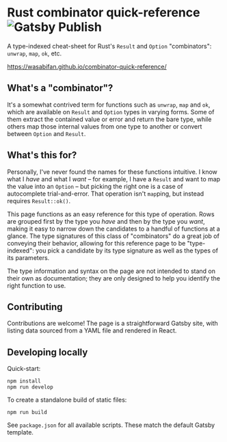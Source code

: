 # Rust combinator quick-reference ![Gatsby Publish](https://github.com/WasabiFan/combinator-quick-reference/workflows/Gatsby%20Publish/badge.svg)

A type-indexed cheat-sheet for Rust's `Result` and `Option` "combinators": `unwrap`, `map`, `ok`, etc.

https://wasabifan.github.io/combinator-quick-reference/

## What's a "combinator"?

It's a somewhat contrived term for functions such as `unwrap`, `map` and `ok`, which are available on `Result` and `Option` types in varying forms. Some of them extract the contained value or error and return the bare type, while others map those internal values from one type to another or convert between `Option` and `Result`.

## What's this for?

Personally, I've never found the names for these functions intuitive. I know what I _have_ and what I _want_ – for example, I have a `Result` and want to map the value into an `Option` – but picking the right one is a case of autocomplete trial-and-error. That operation isn't `map`ping, but instead requires `Result::ok()`.

This page functions as an easy reference for this type of operation. Rows are grouped first by the type you _have_ and then by the type you _want_, making it easy to narrow down the candidates to a handful of functions at a glance. The type signatures of this class of "combinators" do a great job of conveying their behavior, allowing for this reference page to be "type-indexed": you pick a candidate by its type signature as well as the types of its parameters.

The type information and syntax on the page are not intended to stand on their own as documentation; they are only designed to help you identify the right function to use.

## Contributing

Contributions are welcome! The page is a straightforward Gatsby site, with listing data sourced from a YAML file and rendered in React.

## Developing locally

Quick-start:

```
npm install
npm run develop
```

To create a standalone build of static files:

```
npm run build
```

See `package.json` for all available scripts. These match the default Gatsby template.

